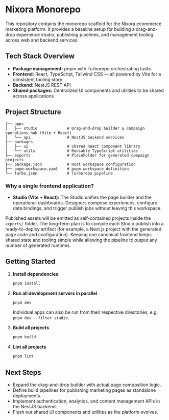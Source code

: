 # Nixora Monorepo

This repository contains the monorepo scaffold for the Nixora ecommerce marketing platform. It provides a baseline setup for building a drag-and-drop experience studio, publishing pipelines, and management tooling across web and backend services.

## Tech Stack Overview

- **Package management:** pnpm with Turborepo orchestrating tasks
- **Frontend:** React, TypeScript, Tailwind CSS — all powered by Vite for a consistent tooling story
- **Backend:** NestJS REST API
- **Shared packages:** Centralized UI components and utilities to be shared across applications

## Project Structure

```
├── apps
│   ├── studio             # Drag-and-drop builder & campaign operations hub (Vite + React)
│   └── api                # NestJS backend services
├── packages
│   ├── ui                 # Shared React component library
│   └── utils              # Reusable TypeScript utilities
├── exports                # Placeholder for generated campaign projects
├── package.json           # Root workspace configuration
├── pnpm-workspace.yaml    # pnpm workspace definition
└── turbo.json             # Turborepo pipeline
```

### Why a single frontend application?

- **Studio (Vite + React):** The Studio unifies the page builder and the operational dashboards. Designers compose experiences, configure data bindings, and trigger publish jobs without leaving this workspace.

Published assets will be emitted as self-contained projects inside the `exports/` folder. The long-term plan is to compile each Studio publish into a ready-to-deploy artifact (for example, a Next.js project with the generated page code and configuration). Keeping one canonical frontend keeps shared state and tooling simple while allowing the pipeline to output any number of generated runtimes.

## Getting Started

1. **Install dependencies**

   ```bash
   pnpm install
   ```

2. **Run all development servers in parallel**

   ```bash
   pnpm dev
   ```

   Individual apps can also be run from their respective directories, e.g. `pnpm dev --filter studio`.

3. **Build all projects**

   ```bash
   pnpm build
   ```

4. **Lint all projects**

   ```bash
   pnpm lint
   ```

## Next Steps

- Expand the drag-and-drop builder with actual page composition logic.
- Define build pipelines for publishing marketing pages as standalone deployments.
- Implement authentication, analytics, and content management APIs in the NestJS backend.
- Flesh out shared UI components and utilities as the platform evolves.

